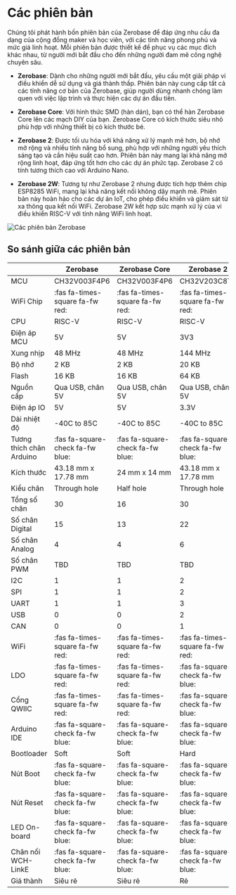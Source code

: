 <br>
<br>
<br>

# Các phiên bản

Chúng tôi phát hành bốn phiên bản của Zerobase để đáp ứng nhu cầu đa dạng của cộng đồng maker và học viên, với các tính năng phong phú và mức giá linh hoạt. Mỗi phiên bản được thiết kế để phục vụ các mục đích khác nhau, từ người mới bắt đầu cho đến những người đam mê công nghệ chuyên sâu.

- **Zerobase**: Dành cho những người mới bắt đầu, yêu cầu một giải pháp vi điều khiển dễ sử dụng và giá thành thấp. Phiên bản này cung cấp tất cả các tính năng cơ bản của Zerobase, giúp người dùng nhanh chóng làm quen với việc lập trình và thực hiện các dự án đầu tiên.

- **Zerobase Core**: Với hình thức SMD (hàn dán), bạn có thể hàn Zerobase Core lên các mạch DIY của bạn. Zerobase Core có kích thước siêu nhỏ phù hợp với những thiết bị có kích thước bé.

- **Zerobase 2**: Được tối ưu hóa với khả năng xử lý mạnh mẽ hơn, bộ nhớ mở rộng và nhiều tính năng bổ sung, phù hợp với những người yêu thích sáng tạo và cần hiệu suất cao hơn. Phiên bản này mang lại khả năng mở rộng linh hoạt, đáp ứng tốt hơn cho các dự án phức tạp. Zerobase 2 có tính tương thích cao với Arduino Nano.

- **Zerobase 2W**: Tương tự như Zerobase 2 nhưng được tích hợp thêm chip ESP8285 WiFi, mang lại khả năng kết nối không dây mạnh mẽ. Phiên bản này hoàn hảo cho các dự án IoT, cho phép điều khiển và giám sát từ xa thông qua kết nối WiFi. Zerobase 2W kết hợp sức mạnh xử lý của vi điều khiển RISC-V với tính năng WiFi linh hoạt.

![Các phiên bản Zerobase](https://cdn.chipstack.vn/zerobase-versions/zerobase_series.png)

## So sánh giữa các phiên bản
|           | Zerobase  | Zerobase Core | Zerobase 2 | Zerobase 2W |
|-----------|-----------|---------------|------------|-------------|
| MCU | CH32V003F4P6 | CH32V003F4P6 | CH32V203C8T6 | CH32V203C8T6 |
| WiFi Chip | :fas fa-times-square fa-fw red: | :fas fa-times-square fa-fw red: | :fas fa-times-square fa-fw red: | ESP8285 |
| CPU | RISC-V | RISC-V | RISC-V | RISC-V |
| Điện áp MCU | 5V | 5V | 3V3 | 3V3 |
| Xung nhịp | 48 MHz | 48 MHz | 144 MHz | 144 MHz |
| Bộ nhớ | 2 KB | 2 KB | 20 KB | 20 KB |
| Flash | 16 KB | 16 KB | 64 KB | 64 KB |
| Nguồn cấp | Qua USB, chân 5V | Qua USB, chân 5V | Qua USB, chân 5V | Qua USB, chân 5V |
| Điện áp IO | 5V | 5V | 3.3V | 3.3V |
| Dải nhiệt độ | -40C to 85C | -40C to 85C | -40C to 85C | -40C to 85C |
| Tương thích chân Arduino | :fas fa-square-check fa-fw blue: | :fas fa-square-check fa-fw blue: | :fas fa-square-check fa-fw blue: | :fas fa-square-check fa-fw blue: |
| Kích thước | 43.18 mm x 17.78 mm | 24 mm x 14 mm | 43.18 mm x 17.78 mm | 43.18 mm x 17.78 mm |
| Kiểu chân | Through hole | Half hole | Through hole | Through hole |
| Tổng số chân | 30 | 16 | 30 | 30 |
| Số chân Digital | 15 | 13 | 22 | 22 |
| Số chân Analog | 4 | 4 | 6 | 6 | 
| Số chân PWM | TBD | TBD | TBD | TBD | 
| I2C | 1 | 1 | 2 | 2 | 
| SPI | 1 | 1 | 2 | 2 | 
| UART | 1 | 1 | 3 | 3 |
| USB | 0 | 0 | 2 | 2 |
| CAN | 0 | 0 | 1 | 1 |
| WiFi | :fas fa-times-square fa-fw red: | :fas fa-times-square fa-fw red: | :fas fa-times-square fa-fw red: | :fas fa-square-check fa-fw blue: |
| LDO | :fas fa-times-square fa-fw red: | :fas fa-times-square fa-fw red: | :fas fa-square-check fa-fw blue: | :fas fa-square-check fa-fw blue: |
| Cổng QWIIC | :fas fa-times-square fa-fw red: | :fas fa-times-square fa-fw red: | :fas fa-square-check fa-fw blue: | :fas fa-square-check fa-fw blue: |
| Arduino IDE | :fas fa-square-check fa-fw blue: | :fas fa-square-check fa-fw blue: | :fas fa-square-check fa-fw blue: | :fas fa-square-check fa-fw blue: |
| Bootloader | Soft | Soft | Hard | Hard |
| Nút Boot | :fas fa-square-check fa-fw blue: | :fas fa-square-check fa-fw blue: | :fas fa-square-check fa-fw blue: | :fas fa-square-check fa-fw blue: |
| Nút Reset | :fas fa-square-check fa-fw blue: | :fas fa-square-check fa-fw blue: | :fas fa-square-check fa-fw blue: | :fas fa-square-check fa-fw blue: |
| LED On-board | :fas fa-square-check fa-fw blue: | :fas fa-square-check fa-fw blue: | :fas fa-square-check fa-fw blue: | :fas fa-square-check fa-fw blue: |
| Chân nối WCH-LinkE | :fas fa-square-check fa-fw blue: | :fas fa-square-check fa-fw blue: | :fas fa-square-check fa-fw blue: | :fas fa-square-check fa-fw blue: |
| Giá thành | Siêu rẻ | Siêu rẻ | Rẻ | Hợp lý |